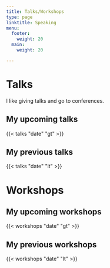 ```yaml
---
title: Talks/Workshops
type: page
linktitle: Speaking
menu:
  footer:
    weight: 20
  main:
    weight: 20

---
```

# Talks

I like giving talks and go to conferences.

## My upcoming talks

{{< talks "date" "gt" >}}

## My previous talks

{{< talks "date" "lt" >}}

# Workshops

## My upcoming workshops

{{< workshops "date" "gt" >}}

## My previous workshops

{{< workshops "date" "lt" >}}
